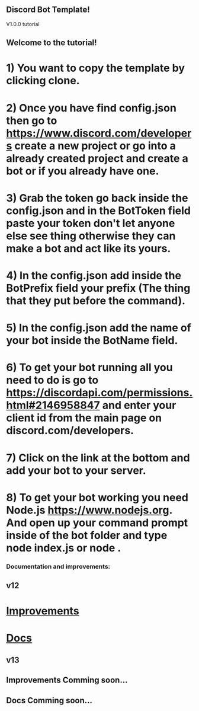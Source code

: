 ## Discord Bot Template!

V1.0.0 tutorial

## Welcome to the tutorial!
# 1) You want to copy the template by clicking clone.
# 2) Once you have find config.json then go to https://www.discord.com/developers create a new project or go into a already created project and create a bot or if you already have one.
# 3) Grab the token go back inside the config.json and in the BotToken field paste your token don't let anyone else see thing otherwise they can make a bot and act like its yours.
# 4) In the config.json add inside the BotPrefix field your prefix (The thing that they put before the command).
# 5) In the config.json add the name of your bot inside the BotName field.
# 6) To get your bot running all you need to do is go to https://discordapi.com/permissions.html#2146958847 and enter your client id from the main page on discord.com/developers.
# 7) Click on the link at the bottom and add your bot to your server.
# 8) To get your bot working you need Node.js https://www.nodejs.org. And open up your command prompt inside of the bot folder and type node index.js or node .

### Documentation and improvements:
## v12
# [Improvements](https://mrbisquit.github.io/v12/improvements/)
# [Docs](https://mrbisquit.github.io/v12/docs/)
## v13
## Improvements Comming soon...
## Docs Comming soon...
